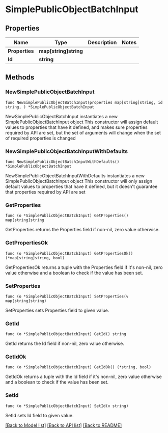 # SimplePublicObjectBatchInput

## Properties

Name | Type | Description | Notes
------------ | ------------- | ------------- | -------------
**Properties** | **map[string]string** |  | 
**Id** | **string** |  | 

## Methods

### NewSimplePublicObjectBatchInput

`func NewSimplePublicObjectBatchInput(properties map[string]string, id string, ) *SimplePublicObjectBatchInput`

NewSimplePublicObjectBatchInput instantiates a new SimplePublicObjectBatchInput object
This constructor will assign default values to properties that have it defined,
and makes sure properties required by API are set, but the set of arguments
will change when the set of required properties is changed

### NewSimplePublicObjectBatchInputWithDefaults

`func NewSimplePublicObjectBatchInputWithDefaults() *SimplePublicObjectBatchInput`

NewSimplePublicObjectBatchInputWithDefaults instantiates a new SimplePublicObjectBatchInput object
This constructor will only assign default values to properties that have it defined,
but it doesn't guarantee that properties required by API are set

### GetProperties

`func (o *SimplePublicObjectBatchInput) GetProperties() map[string]string`

GetProperties returns the Properties field if non-nil, zero value otherwise.

### GetPropertiesOk

`func (o *SimplePublicObjectBatchInput) GetPropertiesOk() (*map[string]string, bool)`

GetPropertiesOk returns a tuple with the Properties field if it's non-nil, zero value otherwise
and a boolean to check if the value has been set.

### SetProperties

`func (o *SimplePublicObjectBatchInput) SetProperties(v map[string]string)`

SetProperties sets Properties field to given value.


### GetId

`func (o *SimplePublicObjectBatchInput) GetId() string`

GetId returns the Id field if non-nil, zero value otherwise.

### GetIdOk

`func (o *SimplePublicObjectBatchInput) GetIdOk() (*string, bool)`

GetIdOk returns a tuple with the Id field if it's non-nil, zero value otherwise
and a boolean to check if the value has been set.

### SetId

`func (o *SimplePublicObjectBatchInput) SetId(v string)`

SetId sets Id field to given value.



[[Back to Model list]](../README.md#documentation-for-models) [[Back to API list]](../README.md#documentation-for-api-endpoints) [[Back to README]](../README.md)


